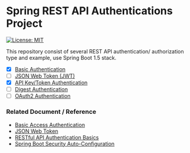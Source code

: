 # Spring REST API Authentications Project

[![License: MIT](https://img.shields.io/badge/License-MIT-blue.svg)](/LICENSE)

This repository consist of several REST API authentication/ authorization type and example, use Spring Boot 1.5 stack.

- [x] [Basic Authentication](/basic-auth/)
- [ ] [JSON Web Token (JWT)](/jwt-auth/)
- [x] [API Key/Token Authentication](/apikey-auth/)
- [ ] [Digest Authentication](/)
- [ ] [OAuth2 Authentication](/)

### Related Document / Reference

- [Basic Access Authentication](https://en.wikipedia.org/wiki/Basic_access_authentication)
- [JSON Web Token](https://en.wikipedia.org/wiki/JSON_Web_Token)
- [RESTful API Authentication Basics](https://blog.restcase.com/restful-api-authentication-basics/)
- [Spring Boot Security Auto-Configuration](https://www.baeldung.com/spring-boot-security-autoconfiguration)